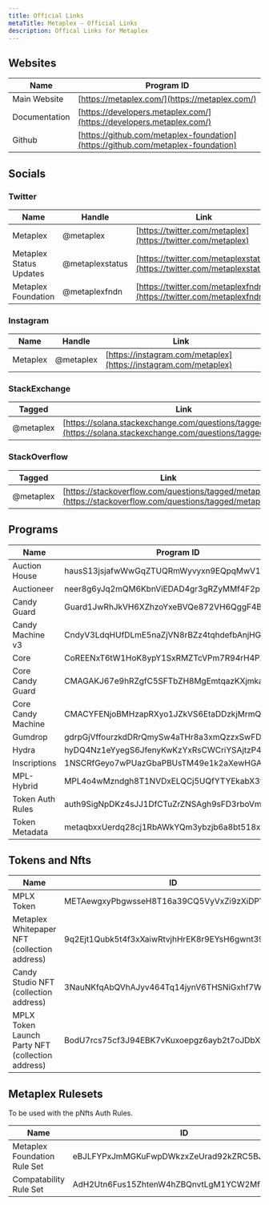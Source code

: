 ```yaml
---
title: Official Links
metaTitle: Metaplex — Official Links
description: Offical Links for Metaplex
---
```


## Websites

| Name          | Program ID                                                                       |
| ------------- | -------------------------------------------------------------------------------- |
| Main Website  | [https://metaplex.com/](https://metaplex.com/)                                   |
| Documentation | [https://developers.metaplex.com/](https://developers.metaplex.com/)             |
| Github        | [https://github.com/metaplex-foundation](https://github.com/metaplex-foundation) |

## Socials

### Twitter

| Name                    | Handle          | Link                                                                     |
| ----------------------- | --------------- | ------------------------------------------------------------------------ |
| Metaplex                | @metaplex       | [https://twitter.com/metaplex](https://twitter.com/metaplex)             |
| Metaplex Status Updates | @metaplexstatus | [https://twitter.com/metaplexstatus](https://twitter.com/metaplexstatus) |
| Metaplex Foundation     | @metaplexfndn   | [https://twitter.com/metaplexfndn](https://twitter.com/metaplexfndn)     |

### Instagram

| Name     | Handle    | Link                                                             |
| -------- | --------- | ---------------------------------------------------------------- |
| Metaplex | @metaplex | [https://instagram.com/metaplex](https://instagram.com/metaplex) |

### StackExchange

| Tagged    | Link                                                                                                                     |
| --------- | ------------------------------------------------------------------------------------------------------------------------ |
| @metaplex | [https://solana.stackexchange.com/questions/tagged/metaplex](https://solana.stackexchange.com/questions/tagged/metaplex) |

### StackOverflow

| Tagged    | Link                                                                                                       |
| --------- | ---------------------------------------------------------------------------------------------------------- |
| @metaplex | [https://stackoverflow.com/questions/tagged/metaplex](https://stackoverflow.com/questions/tagged/metaplex) |

## Programs

| Name               | Program ID                                   | Github                                                                                                      | Documentation |
| ------------------ | -------------------------------------------- | ----------------------------------------------------------------------------------------------------------- | - |
| Auction House      | hausS13jsjafwWwGqZTUQRmWyvyxn9EQpqMwV1PBBmk   | [Link](https://github.com/metaplex-foundation/metaplex-program-library/tree/master/auction-house)          | [Link](/legacy-documentation/auction-house)
| Auctioneer         | neer8g6yJq2mQM6KbnViEDAD4gr3gRZyMMf4F2p3MEh  | [Link](https://github.com/metaplex-foundation/metaplex-program-library/tree/master/auctioneer)              | [Link](/legacy-documentation/auction-house/auctioneer)
| Candy Guard        | Guard1JwRhJkVH6XZhzoYxeBVQe872VH6QggF4BWmS9g | [Link](https://github.com/metaplex-foundation/mpl-candy-machine/tree/main/programs/candy-guard)             | [Link](/legacy-documentation/auction-house)
| Candy Machine v3   | CndyV3LdqHUfDLmE5naZjVN8rBZz4tqhdefbAnjHG3JR | [Link](https://github.com/metaplex-foundation/mpl-candy-machine/tree/main/programs/candy-machine-core)      | [Link](/candy-machine)
| Core               | CoREENxT6tW1HoK8ypY1SxRMZTcVPm7R94rH4PZNhX7d | [Link](https://github.com/metaplex-foundation/mpl-core)                                                     | [Link](/candy-machine/guards)
| Core Candy Guard   | CMAGAKJ67e9hRZgfC5SFTbZH8MgEmtqazKXjmkaJjWTJ | [Link](https://github.com/metaplex-foundation/mpl-core-candy-machine/tree/main/programs/candy-guard)        | [Link](/core-candy-machine/guards)
| Core Candy Machine | CMACYFENjoBMHzapRXyo1JZkVS6EtaDDzkjMrmQLvr4J | [Link](https://github.com/metaplex-foundation/mpl-core-candy-machine/tree/main/programs/candy-machine-core) | [Link](/core-candy-machine)
| Gumdrop            | gdrpGjVffourzkdDRrQmySw4aTHr8a3xmQzzxSwFD1a      | [Link](https://github.com/metaplex-foundation/gumdrop)                                                  | [Link](/legacy-documentation/gumdrop)
| Hydra              | hyDQ4Nz1eYyegS6JfenyKwKzYxRsCWCriYSAjtzP4Vg  | [Link](https://github.com/metaplex-foundation/mpl-hydra)                                                    | [Link](/hydra)
| Inscriptions       | 1NSCRfGeyo7wPUazGbaPBUsTM49e1k2aXewHGARfzSo  | [Link](https://github.com/metaplex-foundation/mpl-inscription)                                              | [Link](/inscription)
| MPL-Hybrid         | MPL4o4wMzndgh8T1NVDxELQCj5UQfYTYEkabX3wNKtb  | [Link](https://github.com/metaplex-foundation/mpl-inscription)                                              | [Link](/mpl-hybrid)
| Token Auth Rules   | auth9SigNpDKz4sJJ1DfCTuZrZNSAgh9sFD3rboVmgg  | [Link](https://github.com/metaplex-foundation/mpl-token-auth-rules)                                         | [Link](/token-auth-rules)
| Token Metadata     | metaqbxxUerdq28cj1RbAWkYQm3ybzjb6a8bt518x1s  | [Link](https://github.com/metaplex-foundation/mpl-token-metadata)                                           | [Link](/token-metadata)

## Tokens and Nfts

| Name                                             | ID                                           |
| ------------------------------------------------ | -------------------------------------------- |
| MPLX Token                                       | METAewgxyPbgwsseH8T16a39CQ5VyVxZi9zXiDPY18m  |
| Metaplex Whitepaper NFT (collection address)     | 9q2Ejt1Qubk5t4f3xXaiwRtvjhHrEK8r9EYsH6gwnt39 |
| Candy Studio NFT (collection address)            | 3NauNKfqAbQVhAJyv464Tq14jynV6THSNiGxhf7W6fP9 |
| MPLX Token Launch Party NFT (collection address) | BodU7rcs75cf3J94EBK7vKuxoepgz6ayb2t7oJDbXtWX |

## Metaplex Rulesets

To be used with the pNfts Auth Rules.

| Name                         | ID                                           |
| ---------------------------- | -------------------------------------------- |
| Metaplex Foundation Rule Set | eBJLFYPxJmMGKuFwpDWkzxZeUrad92kZRC5BJLpzyT9  |
| Compatability Rule Set       | AdH2Utn6Fus15ZhtenW4hZBQnvtLgM1YCW2MfVp7pYS5 |

